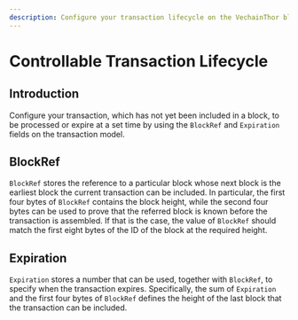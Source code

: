 ```yaml
---
description: Configure your transaction lifecycle on the VechainThor blockchain.
---
```


# Controllable Transaction Lifecycle

## Introduction

Configure your transaction, which has not yet been included in a block, to be processed or expire at a set time by using the `BlockRef` and `Expiration` fields on the transaction model.

## BlockRef <a href="#blockref" id="blockref"></a>

`BlockRef` stores the reference to a particular block whose next block is the earliest block the current transaction can be included. In particular, the first four bytes of `BlockRef` contains the block height, while the second four bytes can be used to prove that the referred block is known before the transaction is assembled. If that is the case, the value of `BlockRef` should match the first eight bytes of the ID of the block at the required height.

## Expiration <a href="#expiration" id="expiration"></a>

`Expiration` stores a number that can be used, together with `BlockRef`, to specify when the transaction expires. Specifically, the sum of `Expiration` and the first four bytes of `BlockRef` defines the height of the last block that the transaction can be included.
